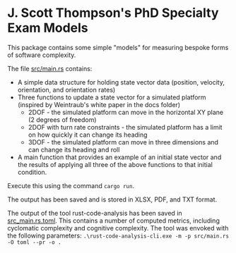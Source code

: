 # J. Scott Thompson's PhD Specialty Exam Models
This package contains some simple "models" for measuring bespoke forms of software complexity.

The file [src/main.rs](src/main.rs) contains:
* A simple data structure for holding state vector data (position, velocity, orientation, and orientation rates)
* Three functions to update a state vector for a simulated platform (inspired by Weintraub's white paper in the docs folder)
  * 2DOF - the simulated platform can move in the horizontal XY plane (2 degrees of freedom)
  * 2DOF with turn rate constraints - the simulated platform has a limit on how quickly it can change its heading
  * 3DOF - the simulated platform can move in three dimensions and can change its heading and roll
* A main function that provides an example of an initial state vector and the results of applying all three of the above functions to that initial condition.

Execute this using the command `cargo run`.

The output has been saved and is stored in XLSX, PDF, and TXT format.

The output of the tool rust-code-analysis has been saved in [src_main.rs.toml](src_main.rs.toml). This contains a number of computed metrics, including cyclomatic complexity and cognitive complexity. The tool was envoked with the following parameters:
`.\rust-code-analysis-cli.exe -m -p src/main.rs -O toml --pr -o .`
